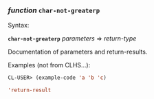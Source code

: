 ### <em>function</em> <strong>`char-not-greaterp`</strong>

Syntax:

<strong>`char-not-greaterp`</strong> <em>parameters</em> => <em>return-type</em>

Documentation of parameters and return-results.

Examples (not from CLHS...):

```lisp
CL-USER> (example-code 'a 'b 'c)

'return-result
```
